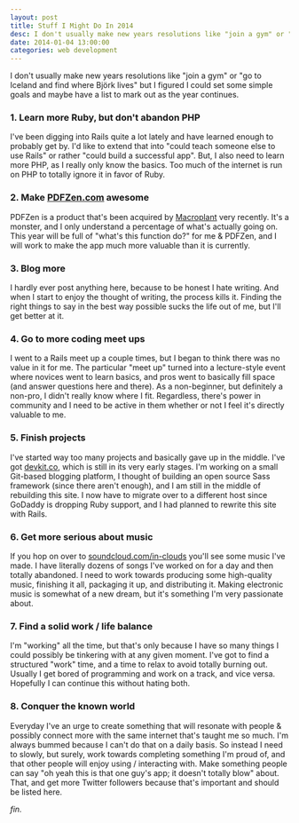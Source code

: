 ```yaml
---
layout: post
title: Stuff I Might Do In 2014
desc: I don't usually make new years resolutions like "join a gym" or "go to Iceland and find where Bj&#246;rk lives" but I figured I could set some simple goals and maybe have a list to mark out as the year continues.
date: 2014-01-04 13:00:00
categories: web development
---
```


<p>I don't usually make new years resolutions like "join a gym" or "go to Iceland and find where Bj&#246;rk lives" but I figured I could set some simple goals and maybe have a list to mark out as the year continues.</p>

<h3>1. Learn more Ruby, but don't abandon PHP</h3>
<p>I've been digging into Rails quite a lot lately and have learned enough to probably get by. I'd like to extend that into "could teach someone else to use Rails" or rather "could build a successful app". But, I also need to learn more PHP, as I really only know the basics. Too much of the internet is run on PHP to totally ignore it in favor of Ruby.</p>

<h3>2. Make <a href="http://www.pdfzen.com">PDFZen.com</a> awesome</h3>
<p>PDFZen is a product that's been acquired by <a href="http://www.macroplant.com">Macroplant</a> very recently. It's a monster, and I only understand a percentage of what's actually going on. This year will be full of "what's this function do?" for me & PDFZen, and I will work to make the app much more valuable than it is currently.</p>

<h3>3. Blog more</h3>
<p>I hardly ever post anything here, because to be honest I hate writing. And when I start to enjoy the thought of writing, the process kills it. Finding the right things to say in the best way possible sucks the life out of me, but I'll get better at it.</p>

<h3>4. Go to more coding meet ups</h3>
<p>I went to a Rails meet up a couple times, but I began to think there was no value in it for me. The particular "meet up" turned into a lecture-style event where novices went to learn basics, and pros went to basically fill space (and answer questions here and there). As a non-beginner, but definitely a non-pro, I didn't really know where I fit. Regardless, there's power in community and I need to be active in them whether or not I feel it's directly valuable to me.</p>

<h3>5. Finish projects</h3>
<p>I've started way too many projects and basically gave up in the middle. I've got <a href="http://www.devkit.co">devkit.co</a>, which is still in its very early stages. I'm working on a small Git-based blogging platform, I thought of building an open source Sass framework (since there aren't enough), and I am still in the middle of rebuilding this site. I now have to migrate over to a different host since GoDaddy is dropping Ruby support, and I had planned to rewrite this site with Rails.</p>

<h3>6. Get more serious about music</h3>
<p>If you hop on over to <a href="http://www.soundcloud.com/in-clouds">soundcloud.com/in-clouds</a> you'll see some music I've made. I have literally dozens of songs I've worked on for a day and then totally abandoned. I need to work towards producing some high-quality music, finishing it all, packaging it up, and distributing it. Making electronic music is somewhat of a new dream, but it's something I'm very passionate about.</p>

<h3>7. Find a solid work / life balance</h3>
<p>I'm "working" all the time, but that's only because I have so many things I could possibly be tinkering with at any given moment. I've got to find a structured "work" time, and a time to relax to avoid totally burning out. Usually I get bored of programming and work on a track, and vice versa. Hopefully I can continue this without hating both.</p>

<h3>8. Conquer the known world</h3>
<p>Everyday I've an urge to create something that will resonate with people & possibly connect more with the same internet that's taught me so much. I'm always bummed because I can't do that on a daily basis. So instead I need to slowly, but surely, work towards completing something I'm proud of, and that other people will enjoy using / interacting with. Make something people can say "oh yeah this is that one guy's app; it doesn't totally blow" about. That, and get more Twitter followers because that's important and should be listed here.</p>

<p><em>fin.</em></p>